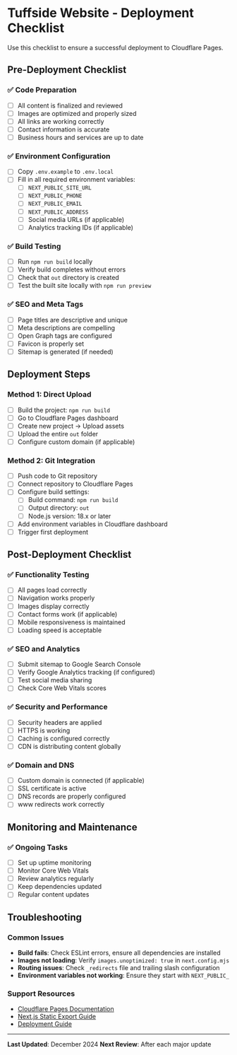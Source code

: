 # Tuffside Website - Deployment Checklist

Use this checklist to ensure a successful deployment to Cloudflare Pages.

## Pre-Deployment Checklist

### ✅ Code Preparation
- [ ] All content is finalized and reviewed
- [ ] Images are optimized and properly sized
- [ ] All links are working correctly
- [ ] Contact information is accurate
- [ ] Business hours and services are up to date

### ✅ Environment Configuration
- [ ] Copy `.env.example` to `.env.local`
- [ ] Fill in all required environment variables:
  - [ ] `NEXT_PUBLIC_SITE_URL`
  - [ ] `NEXT_PUBLIC_PHONE`
  - [ ] `NEXT_PUBLIC_EMAIL`
  - [ ] `NEXT_PUBLIC_ADDRESS`
  - [ ] Social media URLs (if applicable)
  - [ ] Analytics tracking IDs (if applicable)

### ✅ Build Testing
- [ ] Run `npm run build` locally
- [ ] Verify build completes without errors
- [ ] Check that `out` directory is created
- [ ] Test the built site locally with `npm run preview`

### ✅ SEO and Meta Tags
- [ ] Page titles are descriptive and unique
- [ ] Meta descriptions are compelling
- [ ] Open Graph tags are configured
- [ ] Favicon is properly set
- [ ] Sitemap is generated (if needed)

## Deployment Steps

### Method 1: Direct Upload
- [ ] Build the project: `npm run build`
- [ ] Go to Cloudflare Pages dashboard
- [ ] Create new project → Upload assets
- [ ] Upload the entire `out` folder
- [ ] Configure custom domain (if applicable)

### Method 2: Git Integration
- [ ] Push code to Git repository
- [ ] Connect repository to Cloudflare Pages
- [ ] Configure build settings:
  - [ ] Build command: `npm run build`
  - [ ] Output directory: `out`
  - [ ] Node.js version: 18.x or later
- [ ] Add environment variables in Cloudflare dashboard
- [ ] Trigger first deployment

## Post-Deployment Checklist

### ✅ Functionality Testing
- [ ] All pages load correctly
- [ ] Navigation works properly
- [ ] Images display correctly
- [ ] Contact forms work (if applicable)
- [ ] Mobile responsiveness is maintained
- [ ] Loading speed is acceptable

### ✅ SEO and Analytics
- [ ] Submit sitemap to Google Search Console
- [ ] Verify Google Analytics tracking (if configured)
- [ ] Test social media sharing
- [ ] Check Core Web Vitals scores

### ✅ Security and Performance
- [ ] Security headers are applied
- [ ] HTTPS is working
- [ ] Caching is configured correctly
- [ ] CDN is distributing content globally

### ✅ Domain and DNS
- [ ] Custom domain is connected (if applicable)
- [ ] SSL certificate is active
- [ ] DNS records are properly configured
- [ ] www redirects work correctly

## Monitoring and Maintenance

### ✅ Ongoing Tasks
- [ ] Set up uptime monitoring
- [ ] Monitor Core Web Vitals
- [ ] Review analytics regularly
- [ ] Keep dependencies updated
- [ ] Regular content updates

## Troubleshooting

### Common Issues
- **Build fails**: Check ESLint errors, ensure all dependencies are installed
- **Images not loading**: Verify `images.unoptimized: true` in `next.config.mjs`
- **Routing issues**: Check `_redirects` file and trailing slash configuration
- **Environment variables not working**: Ensure they start with `NEXT_PUBLIC_`

### Support Resources
- [Cloudflare Pages Documentation](https://developers.cloudflare.com/pages/)
- [Next.js Static Export Guide](https://nextjs.org/docs/app/building-your-application/deploying/static-exports)
- [Deployment Guide](./DEPLOYMENT.md)

---

**Last Updated**: December 2024
**Next Review**: After each major update
